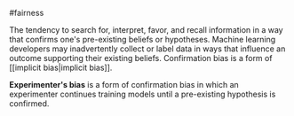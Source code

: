#fairness

The tendency to search for, interpret, favor, and recall information in a
way that confirms one&#39;s pre-existing beliefs or hypotheses.
Machine learning developers may inadvertently collect or label
data in ways that influence an outcome supporting their existing
beliefs. Confirmation bias is a form of [[implicit bias|implicit bias]].

<strong>Experimenter&#39;s bias</strong> is a form of confirmation bias in which
an experimenter continues training models until a pre-existing
hypothesis is confirmed.

